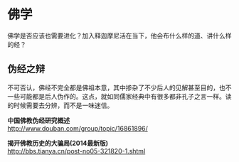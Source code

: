佛学  
========  

佛学是否应该也需要进化？加入释迦摩尼活在当下，他会布什么样的道、讲什么样的经？  

## 伪经之辩  

不可否认，佛经不完全都是佛祖本意，其中掺杂了不少后人的见解甚至目的，也不一些可能都是后人伪作的。这点，就如同儒家经典中有很多都非孔子之言一样。读的时候需要去分辨，而不是一味迷信。

**中国佛教伪经研究概述**  
http://www.douban.com/group/topic/16861896/  

**揭开佛教历史的大骗局(2014最新版)**  
http://bbs.tianya.cn/post-no05-321820-1.shtml  

